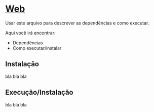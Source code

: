 # [Web](https://fatequino.com.br/construcao-do-fatequino/web/)

Usar este arquivo para descrever as dependências e como executar.

Aqui você irá encontrar:
- Dependências
- Como executar/instalar

## Instalação

bla bla bla

## Execução/Instalação

bla bla bla

